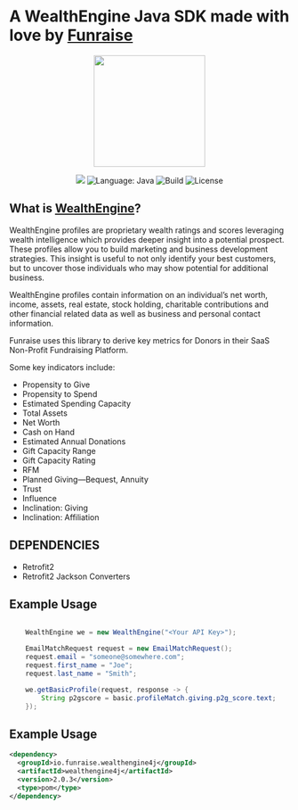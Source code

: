 # A WealthEngine Java SDK made with love by [Funraise](https://funraise.io)

<p align="center">
<img src="https://funraise.io/wp-content/uploads/2016/12/funny_green.png" width="200">
</p>

<p align="center">
<a href='https://bintray.com/jswenski/wealthengine4j/wealthengine4j/_latestVersion'><img src='https://api.bintray.com/packages/jswenski/wealthengine4j/wealthengine4j/images/download.svg'></a>
<img src="https://img.shields.io/badge/language-java-orange.svg" alt="Language: Java">
<img src="https://travis-ci.org/jmswenski/wealthengine4j.svg?branch=master" alt="Build">
<img src="https://img.shields.io/badge/license-Apache-000000.svg" alt="License">
</p>


## What is [WealthEngine](http://www.wealthengine.com/products-services/products/screen)?

WealthEngine profiles are proprietary wealth ratings and scores leveraging wealth intelligence
which provides deeper insight into a potential prospect. These profiles allow you to build marketing
and business development strategies. This insight is useful to not only identify
your best customers, but to uncover those individuals who may show
potential for additional business.

WealthEngine profiles contain information on an individual’s net worth, income, assets,
real estate, stock holding, charitable contributions and other financial
related data as well as business and personal contact information.

Funraise uses this library to derive key metrics for Donors in their SaaS Non-Profit Fundraising Platform.

Some key indicators include:

+ Propensity to Give
+ Propensity to Spend
+ Estimated Spending Capacity
+ Total Assets
+ Net Worth
+ Cash on Hand
+ Estimated Annual Donations
+ Gift Capacity Range
+ Gift Capacity Rating
+ RFM
+ Planned Giving—Bequest, Annuity
+ Trust
+ Influence
+ Inclination: Giving
+ Inclination: Affiliation


## DEPENDENCIES

 + Retrofit2
 + Retrofit2 Jackson Converters


 ## Example Usage

```java

    WealthEngine we = new WealthEngine("<Your API Key>");

    EmailMatchRequest request = new EmailMatchRequest();
    request.email = "someone@somewhere.com";
    request.first_name = "Joe";
    request.last_name = "Smith";

    we.getBasicProfile(request, response -> {
        String p2gscore = basic.profileMatch.giving.p2g_score.text;
    });

```

 ## Example Usage

```xml
<dependency>
  <groupId>io.funraise.wealthengine4j</groupId>
  <artifactId>wealthengine4j</artifactId>
  <version>2.0.3</version>
  <type>pom</type>
</dependency>
```

